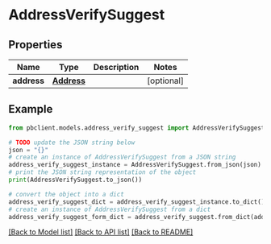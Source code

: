 # AddressVerifySuggest


## Properties

Name | Type | Description | Notes
------------ | ------------- | ------------- | -------------
**address** | [**Address**](Address.md) |  | [optional] 

## Example

```python
from pbclient.models.address_verify_suggest import AddressVerifySuggest

# TODO update the JSON string below
json = "{}"
# create an instance of AddressVerifySuggest from a JSON string
address_verify_suggest_instance = AddressVerifySuggest.from_json(json)
# print the JSON string representation of the object
print(AddressVerifySuggest.to_json())

# convert the object into a dict
address_verify_suggest_dict = address_verify_suggest_instance.to_dict()
# create an instance of AddressVerifySuggest from a dict
address_verify_suggest_form_dict = address_verify_suggest.from_dict(address_verify_suggest_dict)
```
[[Back to Model list]](../README.md#documentation-for-models) [[Back to API list]](../README.md#documentation-for-api-endpoints) [[Back to README]](../README.md)


